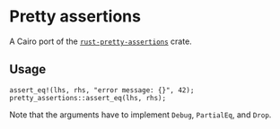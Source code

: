 # Pretty assertions

A Cairo port of the [`rust-pretty-assertions`](https://github.com/rust-pretty-assertions/rust-pretty-assertions) crate.

## Usage

```cairo
assert_eq!(lhs, rhs, "error message: {}", 42);
pretty_assertions::assert_eq(lhs, rhs);
```

Note that the arguments have to implement `Debug`, `PartialEq`, and `Drop`.
